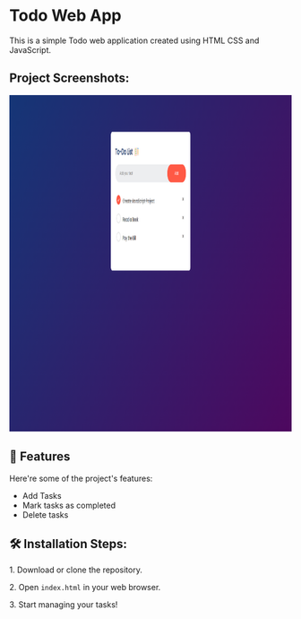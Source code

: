 <h1 id="title">Todo Web App</h1>

<p  id="description">This is a simple Todo web application created using HTML CSS and JavaScript.</p>

<h2>Project Screenshots:</h2>

<img src="images/Screenshot.png" alt="project-screenshot" width="1000" height="600/">

  
  
<h2 >🧐 Features</h2>

Here're some of the project's features:

*   Add Tasks
*   Mark tasks as completed
*   Delete tasks

<h2>🛠️ Installation Steps:</h2>

<p>1. Download or clone the repository.</p>

<p>2. Open <code>index.html</code> in your web browser.</p>

<p>3. Start managing your tasks!</p> 
  
